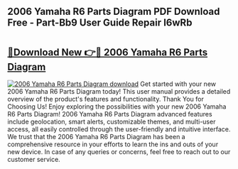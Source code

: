## 2006 Yamaha R6 Parts Diagram PDF Download Free - Part-Bb9 User Guide Repair I6wRb

# <h2><a href="http://dfjbs6i.blite.top/?on=2006+Yamaha+R6+Parts+Diagram">🔗Download New 👉🔴 2006 Yamaha R6 Parts Diagram</a></h2>

[![2006 Yamaha R6 Parts Diagram download](https://i.imgur.com/lujVjoI.png)](http://dfjbs6i.blite.top/?on=2006+Yamaha+R6+Parts+Diagram)
Get started with your new 2006 Yamaha R6 Parts Diagram today! This user manual provides a detailed overview of the product's features and functionality. Thank You for Choosing Us! Enjoy exploring the possibilities with your new 2006 Yamaha R6 Parts Diagram! 2006 Yamaha R6 Parts Diagram advanced features include geolocation, smart alerts, customizable themes, and multi-user access, all easily controlled through the user-friendly and intuitive interface. We trust that the 2006 Yamaha R6 Parts Diagram has been a comprehensive resource in your efforts to learn the ins and outs of your new device. In case of any queries or concerns, feel free to reach out to our customer service.
